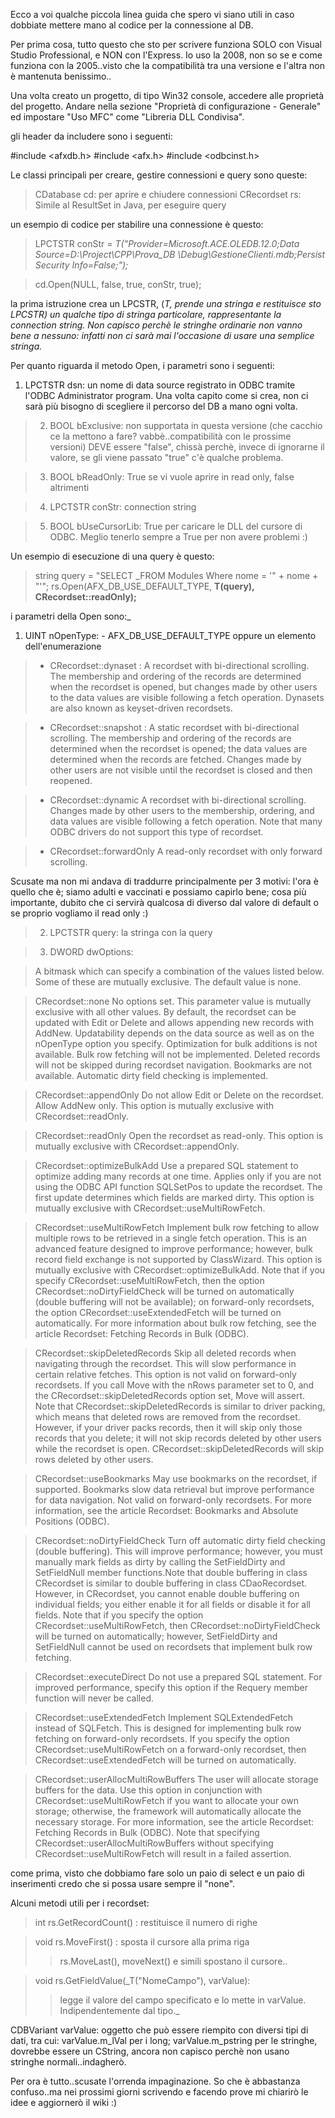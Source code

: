 Ecco a voi qualche piccola linea guida che spero vi siano utili in caso dobbiate mettere mano al codice per la connessione al DB.

Per prima cosa, tutto questo che sto per scrivere funziona SOLO con Visual Studio Professional, e NON con l'Express. Io uso la 2008, non so se e come funziona con la 2005..visto che la compatibilità tra una versione e l'altra non è mantenuta benissimo..

Una volta creato un progetto, di tipo Win32 console, accedere alle proprietà del progetto.
Andare nella sezione "Proprietà di configurazione - Generale" ed impostare "Uso MFC" come "Libreria DLL Condivisa".

gli header da includere sono i seguenti:

#include <afxdb.h>
#include <afx.h>
#include <odbcinst.h>

Le classi principali per creare, gestire connessioni e query sono queste:

> CDatabase cd: per aprire e chiudere connessioni
> CRecordset rs: Simile al ResultSet in Java, per eseguire query

un esempio di codice per stabilire una connessione è questo:

> LPCTSTR conStr = _T("Provider=Microsoft.ACE.OLEDB.12.0;Data Source=D:\Project\CPP\Prova\_DB \Debug\GestioneClienti.mdb;Persist Security Info=False;");_

> cd.Open(NULL, false, true, conStr, true);

la prima istruzione crea un LPCSTR, (_T, prende una stringa e restituisce sto LPCSTR) un qualche tipo di stringa particolare, rappresentante la connection string. Non capisco perchè le stringhe ordinarie non vanno bene a nessuno: infatti non ci sarà mai l'occasione di usare una semplice stringa._

Per quanto riguarda il metodo Open, i parametri sono i seguenti:


  1. LPCTSTR dsn: un nome di data source registrato in ODBC tramite l'ODBC Administrator program. Una volta capito come si crea, non ci sarà più bisogno di scegliere il percorso del DB a mano ogni volta.

> 2) BOOL bExclusive: non supportata in questa versione (che cacchio ce la mettono a fare? vabbè..compatibilità con le prossime versioni) DEVE essere "false", chissà perchè, invece di ignorarne il valore, se gli viene passato "true" c'è qualche problema.

> 3) BOOL bReadOnly: True se vi vuole aprire in read only, false altrimenti

> 4) LPCTSTR conStr: connection string

> 5) BOOL bUseCursorLib: True per caricare le DLL del cursore di ODBC. Meglio tenerlo sempre a True per non avere problemi :)


Un esempio di esecuzione di una query è questo:

> string query = "SELECT _FROM Modules Where nome = '" + nome + "'";
> rs.Open(AFX\_DB\_USE\_DEFAULT\_TYPE, **T(query), CRecordset::readOnly);**

i parametri della Open sono:_

  1. UINT nOpenType:     - AFX\_DB\_USE\_DEFAULT\_TYPE   oppure un elemento dell'enumerazione

> - CRecordset::dynaset : A recordset with bi-directional  scrolling. The membership and ordering of the records are determined when the recordset is opened, but changes made by other users to the data values are visible following a fetch operation. Dynasets are also known as keyset-driven recordsets.

> - CRecordset::snapshot : A static recordset with bi-directional scrolling. The membership and ordering of the records are determined when the recordset is opened; the data values are determined when the records are fetched. Changes made by other users are not visible until the recordset is closed and then reopened.

> - CRecordset::dynamic   A recordset with bi-directional scrolling. Changes made by other users to the membership, ordering, and data values are visible following a fetch operation. Note that many ODBC drivers do not support this type of recordset.

> - CRecordset::forwardOnly   A read-only recordset with only forward scrolling.


Scusate ma non mi andava di traddurre principalmente per 3 motivi: l'ora è quello che è; siamo adulti e vaccinati e possiamo capirlo bene; cosa più importante, dubito che ci servirà qualcosa di diverso dal valore di default o se proprio vogliamo il read only :)

> 2) LPCTSTR query: la stringa con la query

> 3) DWORD dwOptions:

> A bitmask which can specify a combination of the values listed below. Some of these are mutually exclusive. The default value is none.

> CRecordset::none   No options set. This parameter value is mutually exclusive with all other values. By default, the recordset can be updated with Edit or Delete and allows appending new records with AddNew. Updatability depends on the data source as well as on the nOpenType option you specify. Optimization for bulk additions is not available. Bulk row fetching will not be implemented. Deleted records will not be skipped during recordset navigation. Bookmarks are not available. Automatic dirty field checking is implemented.

> CRecordset::appendOnly   Do not allow Edit or Delete on the recordset. Allow AddNew only. This option is mutually exclusive with CRecordset::readOnly.

> CRecordset::readOnly   Open the recordset as read-only. This option is mutually exclusive with CRecordset::appendOnly.

> CRecordset::optimizeBulkAdd   Use a prepared SQL statement to optimize adding many records at one time. Applies only if you are not using the ODBC API function SQLSetPos to update the recordset. The first update determines which fields are marked dirty. This option is mutually exclusive with CRecordset::useMultiRowFetch.

> CRecordset::useMultiRowFetch   Implement bulk row fetching to allow multiple rows to be retrieved in a single fetch operation. This is an advanced feature designed to improve performance; however, bulk record field exchange is not supported by ClassWizard. This option is mutually exclusive with CRecordset::optimizeBulkAdd. Note that if you specify CRecordset::useMultiRowFetch, then the option CRecordset::noDirtyFieldCheck will be turned on automatically (double buffering will not be available); on forward-only recordsets, the option CRecordset::useExtendedFetch will be turned on automatically. For more information about bulk row fetching, see the article Recordset: Fetching Records in Bulk (ODBC).

> CRecordset::skipDeletedRecords   Skip all deleted records when navigating through the recordset. This will slow performance in certain relative fetches. This option is not valid on forward-only recordsets. If you call Move with the nRows parameter set to 0, and the CRecordset::skipDeletedRecords option set, Move will assert. Note that CRecordset::skipDeletedRecords is similar to driver packing, which means that deleted rows are removed from the recordset. However, if your driver packs records, then it will skip only those records that you delete; it will not skip records deleted by other users while the recordset is open. CRecordset::skipDeletedRecords will skip rows deleted by other users.

> CRecordset::useBookmarks   May use bookmarks on the recordset, if supported. Bookmarks slow data retrieval but improve performance for data navigation. Not valid on forward-only recordsets. For more information, see the article Recordset: Bookmarks and Absolute Positions (ODBC).

> CRecordset::noDirtyFieldCheck   Turn off automatic dirty field checking (double buffering). This will improve performance; however, you must manually mark fields as dirty by calling the SetFieldDirty and SetFieldNull member functions.Note that double buffering in class CRecordset is similar to double buffering in class CDaoRecordset. However, in CRecordset, you cannot enable double buffering on individual fields; you either enable it for all fields or disable it for all fields. Note that if you specify the option CRecordset::useMultiRowFetch, then CRecordset::noDirtyFieldCheck will be turned on automatically; however, SetFieldDirty and SetFieldNull cannot be used on recordsets that implement bulk row fetching.

> CRecordset::executeDirect   Do not use a prepared SQL statement. For improved performance, specify this option if the Requery member function will never be called.

> CRecordset::useExtendedFetch   Implement SQLExtendedFetch instead of SQLFetch. This is designed for implementing bulk row fetching on forward-only recordsets. If you specify the option CRecordset::useMultiRowFetch on a forward-only recordset, then CRecordset::useExtendedFetch will be turned on automatically.

> CRecordset::userAllocMultiRowBuffers   The user will allocate storage buffers for the data. Use this option in conjunction with CRecordset::useMultiRowFetch if you want to allocate your own storage; otherwise, the framework will automatically allocate the necessary storage. For more information, see the article Recordset: Fetching Records in Bulk (ODBC). Note that specifying CRecordset::userAllocMultiRowBuffers without specifying CRecordset::useMultiRowFetch will result in a failed assertion.


come prima, visto che dobbiamo fare solo un paio di select e un paio di inserimenti credo che si possa usare sempre il "none".


Alcuni metodi utili per i recordset:

> int rs.GetRecordCount() : restituisce il numero di righe

> void rs.MoveFirst() : sposta il cursore alla prima riga
> > rs.MoveLast(), moveNext() e simili spostano il cursore..


> void rs.GetFieldValue(_T("NomeCampo"), varValue):
> > legge il valore del campo specificato e lo mette in varValue. Indipendentemente dal tipo._


CDBVariant varValue: oggetto che può essere riempito con diversi tipi di dati, tra cui:
varValue.m\_lVal per i long;
varValue.m\_pstring per le stringhe, dovrebbe essere un CString, ancora non capisco perchè non usano stringhe normali..indagherò.


Per ora è tutto..scusate l'orrenda impaginazione.
So che è abbastanza confuso..ma nei prossimi giorni scrivendo e facendo prove mi chiarirò le idee e aggiornerò il wiki :)
